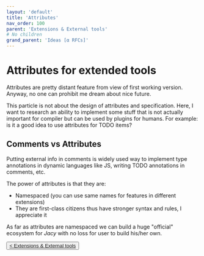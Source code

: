```yaml
---
layout: 'default'
title: 'Attributes'
nav_order: 100
parent: 'Extensions & External tools'
# No children
grand_parent: 'Ideas [α RFCs]'
---
```


# Attributes for extended tools

Attributes are pretty distant feature from view of first working version. Anyway, no one can prohibit me dream about nice future.

This particle is not about the design of attributes and specification. Here, I want to research an ability to implement some stuff that is not actually important for compiler but can be used by plugins for humans. For example: is it a good idea to use attributes for <span class="inline-code line-numbers highlight-jc hljs">TODO</span> items?

## Comments vs Attributes

Putting external info in comments is widely used way to implement type annotations in dynamic languages like JS, writing TODO annotations in comments, etc.

The power of attributes is that they are:

- Namespaced (you can use same names for features in different extensions)
- They are first-class citizens thus have stronger syntax and rules, I appreciate it

As far as attributes are namespaced we can build a huge "official" ecosystem for _Jacy_ with no loss for user to build his/her own.
<div class="nav-btn-block">
    <button class="nav-btn left">
    <a class="link" href="/Jacy-Dev-Book/ideas/extended-tools/index.html">< Extensions & External tools</a>
</button>

    
</div>
